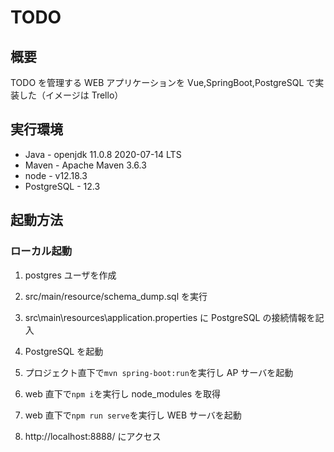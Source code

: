 # TODO

## 概要

TODO を管理する WEB アプリケーションを Vue,SpringBoot,PostgreSQL で実装した（イメージは Trello）

## 実行環境

- Java - openjdk 11.0.8 2020-07-14 LTS
- Maven - Apache Maven 3.6.3
- node - v12.18.3
- PostgreSQL - 12.3

## 起動方法

### ローカル起動

1. postgres ユーザを作成
1. src/main/resource/schema_dump.sql を実行
1. src\main\resources\application.properties に PostgreSQL の接続情報を記入

1. PostgreSQL を起動
1. プロジェクト直下で`mvn spring-boot:run`を実行し AP サーバを起動
1. web 直下で`npm i`を実行し node_modules を取得
1. web 直下で`npm run serve`を実行し WEB サーバを起動
1. http://localhost:8888/ にアクセス
